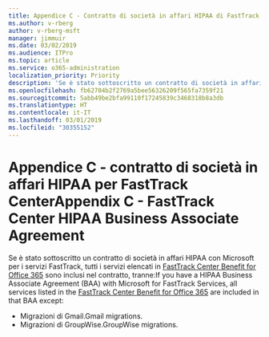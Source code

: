 ```yaml
---
title: Appendice C - Contratto di società in affari HIPAA di FastTrack Center
ms.author: v-rberg
author: v-rberg-msft
manager: jimmuir
ms.date: 03/02/2019
ms.audience: ITPro
ms.topic: article
ms.service: o365-administration
localization_priority: Priority
description: 'Se è stato sottoscritto un contratto di società in affari HIPAA con Microsoft per i servizi FastTrack, tutti i servizi elencati in FastTrack Center Benefit for Office 365 sono inclusi nel contratto, tranne:'
ms.openlocfilehash: fb62704b2f2769a5bee56326209f565fa7359f21
ms.sourcegitcommit: 5abb49be2bfa99110f17245839c3468318b8a3db
ms.translationtype: HT
ms.contentlocale: it-IT
ms.lasthandoff: 03/01/2019
ms.locfileid: "30355152"
---
```

# <a name="appendix-c---fasttrack-center-hipaa-business-associate-agreement"></a><span data-ttu-id="9ee1a-103">Appendice C - contratto di società in affari HIPAA per FastTrack Center</span><span class="sxs-lookup"><span data-stu-id="9ee1a-103">Appendix C - FastTrack Center HIPAA Business Associate Agreement</span></span>

<span data-ttu-id="9ee1a-104">Se è stato sottoscritto un contratto di società in affari HIPAA con Microsoft per i servizi FastTrack, tutti i servizi elencati in [FastTrack Center Benefit for Office 365](O365-fasttrack-benefit-for-office-365.md) sono inclusi nel contratto, tranne:</span><span class="sxs-lookup"><span data-stu-id="9ee1a-104">If you have a HIPAA Business Associate Agreement (BAA) with Microsoft for FastTrack Services, all services listed in the [FastTrack Center Benefit for Office 365](O365-fasttrack-benefit-for-office-365.md) are included in that BAA except:</span></span> 
  
- <span data-ttu-id="9ee1a-105">Migrazioni di Gmail.</span><span class="sxs-lookup"><span data-stu-id="9ee1a-105">Gmail migrations.</span></span>   
- <span data-ttu-id="9ee1a-106">Migrazioni di GroupWise.</span><span class="sxs-lookup"><span data-stu-id="9ee1a-106">GroupWise migrations.</span></span>
    

